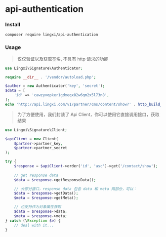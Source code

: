 # api-authentication

### Install

```bash
composer require lingxi/api-authentication
```

### Usage

> 仅仅验证以及获取签名, 不具有 http 请求的功能

```php
use Lingxi\Signature\Authenticator;

require __dir__ . '/vendor/autoload.php';

$auther = new Authenticator('key', 'secret');
$data = [
    'id' => 'cawzyvopker1gdxeqx82w6qm2x5l73n8',
];
echo 'http://api.lingxi.com/v1/partner/cms/content/show?' . http_build_query($auther->getAuthParams($data)) . PHP_EOL;
```

> 为了方便使用，我们封装了 Api Client，你可以使用它直接调用接口，获取结果

```php
use Lingxi\Signature\Client;

$apiClient = new Client(
    $partner->partner_key,
    $partner->partner_secret
);

try {
    $response = $apiClient->order('id', 'asc')->get('/contact/show');
    
    // get response data
    $data = $response->getResponseData();

    // 大部分接口，response data 包含 data 和 meta 两部分，可以：
    $data = $response->getData();
    $meta = $response->getMeta();

    // 也支持作为对象属性获取
    $data = $response->data;
    $meta = $response->meta;
} catch (\Exception $e) {
    // deal with it...
}
```


